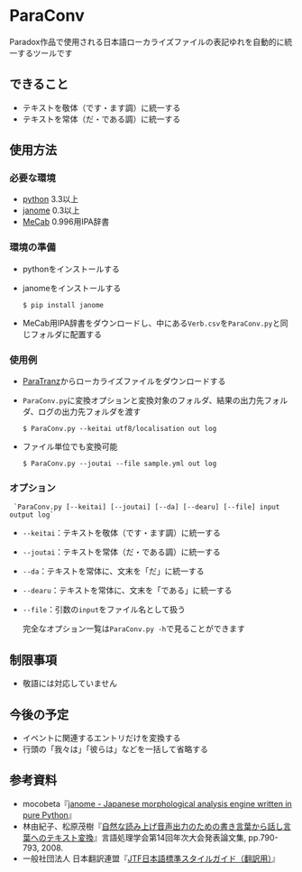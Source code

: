 # ParaConv
Paradox作品で使用される日本語ローカライズファイルの表記ゆれを自動的に統一するツールです

## できること

- テキストを敬体（です・ます調）に統一する
- テキストを常体（だ・である調）に統一する

## 使用方法

### 必要な環境

 - [python](https://www.python.org) 3.3以上
 - [janome](https://mocobeta.github.io/janome/) 0.3以上
 - [MeCab](http://taku910.github.io/mecab/) 0.996用IPA辞書

### 環境の準備

 - pythonをインストールする
 - janomeをインストールする

     `$ pip install janome`

 - MeCab用IPA辞書をダウンロードし、中にある`Verb.csv`を`ParaConv.py`と同じフォルダに配置する

### 使用例

 - [ParaTranz](https://paratranz.cn/projects)からローカライズファイルをダウンロードする
 - `ParaConv.py`に変換オプションと変換対象のフォルダ、結果の出力先フォルダ、ログの出力先フォルダを渡す

     `$ ParaConv.py --keitai utf8/localisation out log`

 - ファイル単位でも変換可能

     `$ ParaConv.py --joutai --file sample.yml out log`

### オプション

     `ParaConv.py [--keitai] [--joutai] [--da] [--dearu] [--file] input output log`

 - `--keitai`：テキストを敬体（です・ます調）に統一する
 - `--joutai`：テキストを常体（だ・である調）に統一する
 - `--da`：テキストを常体に、文末を「だ」に統一する
 - `--dearu`：テキストを常体に、文末を「である」に統一する
 - `--file`：引数の`input`をファイル名として扱う

    完全なオプション一覧は`ParaConv.py -h`で見ることができます

## 制限事項

 - 敬語には対応していません

## 今後の予定

 - イベントに関連するエントリだけを変換する
 - 行頭の「我々は」「彼らは」などを一括して省略する

## 参考資料

 - mocobeta『[janome - Japanese morphological analysis engine written in pure Python](https://github.com/mocobeta/janome)』
 - 林由紀子、松原茂樹『[自然な読み上げ音声出力のための書き言葉から話し言葉へのテキスト変換](http://slp.itc.nagoya-u.ac.jp/web/papers/2007/hayashi_SLP66.pdf)』言語処理学会第14回年次大会発表論文集, pp.790-793, 2008.
 - 一般社団法人 日本翻訳連盟『[JTF日本語標準スタイルガイド（翻訳用）](https://www.jtf.jp/jp/style_guide/pdf/jtf_style_guide.pdf)』
